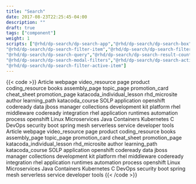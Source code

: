 ```yaml
---
title: "Search"
date: 2017-08-23T22:25:45-04:00
description: ""
draft: true
tags: ["component"]
weight: 1
scripts: ["@rhd/dp-search/dp-search-app","@rhd/dp-search/dp-search-box","@rhd/dp-search/dp-search-filter-group",
"@rhd/dp-search/dp-search-filter-item","@rhd/dp-search/dp-search-filters","@rhd/dp-search/dp-search-onebox",
"@rhd/dp-search/dp-search-query","@rhd/dp-search/dp-search-result-count","@rhd/dp-search/dp-search-result","@rhd/dp-search/dp-search-results", "@rhd/dp-search/dp-search-sort-page","@rhd/dp-search/dp-search-url",
"@rhd/dp-search/dp-search-modal-filters","@rhd/dp-search/dp-search-active-filters",
"@rhd/dp-search/dp-search-filter-active-item"]
---
```


{{< code >}}<dp-search-app url="https://dcp2.jboss.org/v2/rest/search/developer_materials">
<dp-search-box slot="query"></dp-search-box>
<dp-search-filters title="Filter By" slot="filters">
    <dp-search-filter-group name="CONTENT TYPE" name="type">
        <dp-search-filter-item group="type" key="article" value="article" name="Article">Article</dp-search-filter-item>
        <dp-search-filter-item group="type" key="webpage" value="webpage" name="webpage">webpage</dp-search-filter-item>
        <dp-search-filter-item group="type" key="video_resource" value="video_resource" name="video_resource">video_resource</dp-search-filter-item>
        <dp-search-filter-item group="type" key="page" value="page" name="page">page</dp-search-filter-item>
        <dp-search-filter-item group="type" key="product" value="product" name="product">product</dp-search-filter-item>
        <dp-search-filter-item group="type" key="coding_resource" value="coding_resource" name="coding_resource">coding_resource</dp-search-filter-item>
        <dp-search-filter-item group="type" key="books" value="books" name="books">books</dp-search-filter-item>
        <dp-search-filter-item group="type" key="assembly_page" value="assembly_page" name="assembly_page">assembly_page</dp-search-filter-item>
        <dp-search-filter-item group="type" key="topic_page" value="topic_page" name="topic_page">topic_page</dp-search-filter-item>
        <dp-search-filter-item group="type" key="promotion_card" value="promotion_card" name="promotion_card">promotion_card</dp-search-filter-item>
        <dp-search-filter-item group="type" key="cheat_sheet" value="cheat_sheet" name="cheat_sheet">cheat_sheet</dp-search-filter-item>
        <dp-search-filter-item group="type" key="promotion_page" value="promotion_page" name="promotion_page">promotion_page</dp-search-filter-item>
        <dp-search-filter-item group="type" key="katacoda_individual_lesson" value="katacoda_individual_lesson" name="katacoda_individual_lesson">katacoda_individual_lesson</dp-search-filter-item>
        <dp-search-filter-item group="type" key="rhd_microsite" value="rhd_microsite" name="rhd_microsite">rhd_microsite</dp-search-filter-item>
        <dp-search-filter-item group="type" key="author" value="author" name="author">author</dp-search-filter-item>
        <dp-search-filter-item group="type" key="learning_path" value="learning_path" name="learning_path">learning_path</dp-search-filter-item>
        <dp-search-filter-item group="type" key="katacoda_course" value="katacoda_course" name="katacoda_course">katacoda_course</dp-search-filter-item>
        <dp-search-filter-item group="type" key="landing_page_single_offer" value="landing_page_single_offer" name="SOLP">SOLP</dp-search-filter-item>
    </dp-search-filter-group>
    <dp-search-filter-group name="PRODUCT" name="product">
        <dp-search-filter-item group="rhd_taxonomy_product" facet="rhd_taxonomy_product" key="application" value="application" name="application">application</dp-search-filter-item>
        <dp-search-filter-item group="rhd_taxonomy_product" facet="rhd_taxonomy_product" key="openshift" value="openshift" name="openshift">openshift</dp-search-filter-item>
        <dp-search-filter-item group="rhd_taxonomy_product" facet="rhd_taxonomy_product" key="codeready" value="codeready" name="codeready">codeready</dp-search-filter-item>
        <dp-search-filter-item group="rhd_taxonomy_product" facet="rhd_taxonomy_product" key="data" value="data" name="data">data</dp-search-filter-item>
        <dp-search-filter-item group="rhd_taxonomy_product" facet="rhd_taxonomy_product" key="jboss" value="jboss" name="jboss">jboss</dp-search-filter-item>
        <dp-search-filter-item group="rhd_taxonomy_product" facet="rhd_taxonomy_product" key="manager" value="manager" name="manager">manager</dp-search-filter-item>
        <dp-search-filter-item group="rhd_taxonomy_product" facet="rhd_taxonomy_product" key="collections" value="collections" name="collections">collections</dp-search-filter-item>
        <dp-search-filter-item group="rhd_taxonomy_product" facet="rhd_taxonomy_product" key="development" value="development" name="development">development</dp-search-filter-item>
        <dp-search-filter-item group="rhd_taxonomy_product" facet="rhd_taxonomy_product" key="kit" value="kit" name="kit">kit</dp-search-filter-item>
        <dp-search-filter-item group="rhd_taxonomy_product" facet="rhd_taxonomy_product" key="platform" value="platform" name="platform">platform</dp-search-filter-item>
        <dp-search-filter-item group="rhd_taxonomy_product" facet="rhd_taxonomy_product" key="rhel" value="rhel" name="rhel">rhel</dp-search-filter-item>
    </dp-search-filter-group>
    <dp-search-filter-group name="PRODUCT LINE" key="product_line">
        <dp-search-filter-item group="product_line" facet="rhd_taxonomy_product_line" key="middleware" value="middleware" name="middleware">middleware</dp-search-filter-item>
        <dp-search-filter-item group="product_line" facet="rhd_taxonomy_product_line" key="codeready" value="codeready" name="codeready">codeready</dp-search-filter-item>
        <dp-search-filter-item group="product_line" facet="rhd_taxonomy_product_line" key="integration" value="integration" name="integration">integration</dp-search-filter-item>
        <dp-search-filter-item group="product_line" facet="rhd_taxonomy_product_line" key="rhel" value="rhel" name="rhel">rhel</dp-search-filter-item>
        <dp-search-filter-item group="product_line" facet="rhd_taxonomy_product_line" key="application" value="application" name="application">application</dp-search-filter-item>
        <dp-search-filter-item group="product_line" facet="rhd_taxonomy_product_line" key="runtimes" value="runtimes" name="runtimes">runtimes</dp-search-filter-item>
        <dp-search-filter-item group="product_line" facet="rhd_taxonomy_product_line" key="automation" value="automation" name="automation">automation</dp-search-filter-item>
        <dp-search-filter-item group="product_line" facet="rhd_taxonomy_product_line" key="process" value="process" name="process">process</dp-search-filter-item>
        <dp-search-filter-item group="product_line" facet="rhd_taxonomy_product_line" key="openshift" value="openshift" name="openshift">openshift</dp-search-filter-item>
    </dp-search-filter-group>
    <dp-search-filter-group name="TOPIC" key="topic">
        <dp-search-filter-item group="topic" facet="rhd_taxonomy_topic" key="linux" value="linux" name="Linux">Linux</dp-search-filter-item>
        <dp-search-filter-item group="topic" facet="rhd_taxonomy_topic" key="microservices" value="microservices" name="Microservices">Microservices</dp-search-filter-item>
        <dp-search-filter-item group="topic" facet="rhd_taxonomy_topic" key="java" value="java" name="Java">Java</dp-search-filter-item>
        <dp-search-filter-item group="topic" facet="rhd_taxonomy_topic" key="containers" value="containers" name="Containers">Containers</dp-search-filter-item>
        <dp-search-filter-item group="topic" facet="rhd_taxonomy_topic" key="kubernetes" value="kubernetes" name="Kubernetes">Kubernetes</dp-search-filter-item>
        <dp-search-filter-item group="topic" facet="rhd_taxonomy_topic" key="c" value="c" name="C">C</dp-search-filter-item>
        <dp-search-filter-item group="topic" facet="rhd_taxonomy_topic" key="devops" value="devops" name="DevOps">DevOps</dp-search-filter-item>
        <dp-search-filter-item group="topic" facet="rhd_taxonomy_topic" key="security" value="security" name="security">security</dp-search-filter-item>
        <dp-search-filter-item group="topic" facet="rhd_taxonomy_topic" key="boot" value="boot" name="boot">boot</dp-search-filter-item>
        <dp-search-filter-item group="topic" facet="rhd_taxonomy_topic" key="spring" value="spring" name="spring">spring</dp-search-filter-item>
        <dp-search-filter-item group="topic" facet="rhd_taxonomy_topic" key="mesh" value="mesh" name="mesh">mesh</dp-search-filter-item>
        <dp-search-filter-item group="topic" facet="rhd_taxonomy_topic" key="serverless" value="serverless" name="serverless">serverless</dp-search-filter-item>
        <dp-search-filter-item group="topic" facet="rhd_taxonomy_topic" key="service" value="service" name="service">service</dp-search-filter-item>
        <dp-search-filter-item group="topic" facet="rhd_taxonomy_topic" key="developer" value="developer" name="developer">developer</dp-search-filter-item>
        <dp-search-filter-item group="topic" facet="rhd_taxonomy_topic" key="tools" value="tools" name="tools">tools</dp-search-filter-item>
    </dp-search-filter-group>
</dp-search-filters>
<dp-search-active-filters title="Active Filters:">
        <dp-search-filter-active-item group="type" key="article" value="article" name="Article">Article</dp-search-filter-active-item>
        <dp-search-filter-active-item group="type" key="webpage" value="webpage" name="webpage">webpage</dp-search-filter-active-item>
        <dp-search-filter-active-item group="type" key="video_resource" value="video_resource" name="video_resource">video_resource</dp-search-filter-active-item>
        <dp-search-filter-active-item group="type" key="page" value="page" name="page">page</dp-search-filter-active-item>
        <dp-search-filter-active-item group="type" key="product" value="product" name="product">product</dp-search-filter-active-item>
        <dp-search-filter-active-item group="type" key="coding_resource" value="coding_resource" name="coding_resource">coding_resource</dp-search-filter-active-item>
        <dp-search-filter-active-item group="type" key="books" value="books" name="books">books</dp-search-filter-active-item>
        <dp-search-filter-active-item group="type" key="assembly_page" value="assembly_page" name="assembly_page">assembly_page</dp-search-filter-active-item>
        <dp-search-filter-active-item group="type" key="topic_page" value="topic_page" name="topic_page">topic_page</dp-search-filter-active-item>
        <dp-search-filter-active-item group="type" key="promotion_card" value="promotion_card" name="promotion_card">promotion_card</dp-search-filter-active-item>
        <dp-search-filter-active-item group="type" key="cheat_sheet" value="cheat_sheet" name="cheat_sheet">cheat_sheet</dp-search-filter-active-item>
        <dp-search-filter-active-item group="type" key="promotion_page" value="promotion_page" name="promotion_page">promotion_page</dp-search-filter-active-item>
        <dp-search-filter-active-item group="type" key="katacoda_individual_lesson" value="katacoda_individual_lesson" name="katacoda_individual_lesson">katacoda_individual_lesson</dp-search-filter-active-item>
        <dp-search-filter-active-item group="type" key="rhd_microsite" value="rhd_microsite" name="rhd_microsite">rhd_microsite</dp-search-filter-active-item>
        <dp-search-filter-active-item group="type" key="author" value="author" name="author">author</dp-search-filter-active-item>
        <dp-search-filter-active-item group="type" key="learning_path" value="learning_path" name="learning_path">learning_path</dp-search-filter-active-item>
        <dp-search-filter-active-item group="type" key="katacoda_course" value="katacoda_course" name="katacoda_course">katacoda_course</dp-search-filter-active-item>
        <dp-search-filter-active-item group="type" key="landing_page_single_offer" value="landing_page_single_offer" name="SOLP">SOLP</dp-search-filter-active-item>
        <dp-search-filter-active-item group="rhd_taxonomy_product" key="application" value="application" name="application">application</dp-search-filter-active-item>
        <dp-search-filter-active-item group="rhd_taxonomy_product" key="openshift" value="openshift" name="openshift">openshift</dp-search-filter-active-item>
        <dp-search-filter-active-item group="rhd_taxonomy_product" key="codeready" value="codeready" name="codeready">codeready</dp-search-filter-active-item>
        <dp-search-filter-active-item group="rhd_taxonomy_product" key="data" value="data" name="data">data</dp-search-filter-active-item>
        <dp-search-filter-active-item group="rhd_taxonomy_product" key="jboss" value="jboss" name="jboss">jboss</dp-search-filter-active-item>
        <dp-search-filter-active-item group="rhd_taxonomy_product" key="manager" value="manager" name="manager">manager</dp-search-filter-active-item>
        <dp-search-filter-active-item group="rhd_taxonomy_product" key="collections" value="collections" name="collections">collections</dp-search-filter-active-item>
        <dp-search-filter-active-item group="rhd_taxonomy_product" key="development" value="development" name="development">development</dp-search-filter-active-item>
        <dp-search-filter-active-item group="rhd_taxonomy_product" key="kit" value="kit" name="kit">kit</dp-search-filter-active-item>
        <dp-search-filter-active-item group="rhd_taxonomy_product" key="platform" value="platform" name="platform">platform</dp-search-filter-active-item>
        <dp-search-filter-active-item group="rhd_taxonomy_product" key="rhel" value="rhel" name="rhel">rhel</dp-search-filter-active-item>
        <dp-search-filter-active-item group="product_line" key="middleware" value="middleware" name="middleware">middleware</dp-search-filter-active-item>
        <dp-search-filter-active-item group="product_line" key="codeready" value="codeready" name="codeready">codeready</dp-search-filter-active-item>
        <dp-search-filter-active-item group="product_line" key="integration" value="integration" name="integration">integration</dp-search-filter-active-item>
        <dp-search-filter-active-item group="product_line" key="rhel" value="rhel" name="rhel">rhel</dp-search-filter-active-item>
        <dp-search-filter-active-item group="product_line" key="application" value="application" name="application">application</dp-search-filter-active-item>
        <dp-search-filter-active-item group="product_line" key="runtimes" value="runtimes" name="runtimes">runtimes</dp-search-filter-active-item>
        <dp-search-filter-active-item group="product_line" key="automation" value="automation" name="automation">automation</dp-search-filter-active-item>
        <dp-search-filter-active-item group="product_line" key="process" value="process" name="process">process</dp-search-filter-active-item>
        <dp-search-filter-active-item group="product_line" key="openshift" value="openshift" name="openshift">openshift</dp-search-filter-active-item>
        <dp-search-filter-active-item group="topic" key="linux" value="linux" name="Linux">Linux</dp-search-filter-active-item>
        <dp-search-filter-active-item group="topic" key="microservices" value="microservices" name="Microservices">Microservices</dp-search-filter-active-item>
        <dp-search-filter-active-item group="topic" key="java" value="java" name="Java">Java</dp-search-filter-active-item>
        <dp-search-filter-active-item group="topic" key="containers" value="containers" name="Containers">Containers</dp-search-filter-active-item>
        <dp-search-filter-active-item group="topic" key="kubernetes" value="kubernetes" name="Kubernetes">Kubernetes</dp-search-filter-active-item>
        <dp-search-filter-active-item group="topic" key="c" value="c" name="C">C</dp-search-filter-active-item>
        <dp-search-filter-active-item group="topic" key="devops" value="devops" name="DevOps">DevOps</dp-search-filter-active-item>
        <dp-search-filter-active-item group="topic" key="security" value="security" name="security">security</dp-search-filter-active-item>
        <dp-search-filter-active-item group="topic" key="boot" value="boot" name="boot">boot</dp-search-filter-active-item>
        <dp-search-filter-active-item group="topic" key="spring" value="spring" name="spring">spring</dp-search-filter-active-item>
        <dp-search-filter-active-item group="topic" key="mesh" value="mesh" name="mesh">mesh</dp-search-filter-active-item>
        <dp-search-filter-active-item group="topic" key="serverless" value="serverless" name="serverless">serverless</dp-search-filter-active-item>
        <dp-search-filter-active-item group="topic" key="service" value="service" name="service">service</dp-search-filter-active-item>
        <dp-search-filter-active-item group="topic" key="developer" value="developer" name="developer">developer</dp-search-filter-active-item>
        <dp-search-filter-active-item group="topic" key="tools" value="tools" name="tools">tools</dp-search-filter-active-item>
</dp-search-active-filters>
<dp-search-result-count></dp-search-result-count>
<dp-search-sort-page></dp-search-sort-page>
<dp-search-onebox url="../../json/onebox.json"></dp-search-onebox>
<dp-search-results></dp-search-results>
<dp-search-query url="https://api.developers.redhat.com/search/"></dp-search-query>
</dp-search-app>
<a href="#top" id="scroll-to-top"></a>
{{< /code >}}

<!--
<dp-search-app url="https://dcp2.jboss.org/v2/rest/search/developer_materials">
<dp-search-box slot="query"></dp-search-box>
<dp-search-filters title="Filter By" slot="filters">
    <dp-search-filter-group name="CONTENT TYPE" name="type">
        <dp-search-filter-item group="type" key="article" value="article" name="Article">Article</dp-search-filter-item>
        <dp-search-filter-item group="type" key="webpage" value="webpage" name="webpage">webpage</dp-search-filter-item>
        <dp-search-filter-item group="type" key="video_resource" value="video_resource" name="video_resource">video_resource</dp-search-filter-item>
        <dp-search-filter-item group="type" key="page" value="page" name="page">page</dp-search-filter-item>
        <dp-search-filter-item group="type" key="product" value="product" name="product">product</dp-search-filter-item>
        <dp-search-filter-item group="type" key="coding_resource" value="coding_resource" name="coding_resource">coding_resource</dp-search-filter-item>
        <dp-search-filter-item group="type" key="books" value="books" name="books">books</dp-search-filter-item>
        <dp-search-filter-item group="type" key="assembly_page" value="assembly_page" name="assembly_page">assembly_page</dp-search-filter-item>
        <dp-search-filter-item group="type" key="topic_page" value="topic_page" name="topic_page">topic_page</dp-search-filter-item>
        <dp-search-filter-item group="type" key="promotion_card" value="promotion_card" name="promotion_card">promotion_card</dp-search-filter-item>
        <dp-search-filter-item group="type" key="cheat_sheet" value="cheat_sheet" name="cheat_sheet">cheat_sheet</dp-search-filter-item>
        <dp-search-filter-item group="type" key="promotion_page" value="promotion_page" name="promotion_page">promotion_page</dp-search-filter-item>
        <dp-search-filter-item group="type" key="katacoda_individual_lesson" value="katacoda_individual_lesson" name="katacoda_individual_lesson">katacoda_individual_lesson</dp-search-filter-item>
        <dp-search-filter-item group="type" key="rhd_microsite" value="rhd_microsite" name="rhd_microsite">rhd_microsite</dp-search-filter-item>
        <dp-search-filter-item group="type" key="author" value="author" name="author">author</dp-search-filter-item>
        <dp-search-filter-item group="type" key="learning_path" value="learning_path" name="learning_path">learning_path</dp-search-filter-item>
        <dp-search-filter-item group="type" key="katacoda_course" value="katacoda_course" name="katacoda_course">katacoda_course</dp-search-filter-item>
        <dp-search-filter-item group="type" key="landing_page_single_offer" value="landing_page_single_offer" name="SOLP">SOLP</dp-search-filter-item>
    </dp-search-filter-group>
    <dp-search-filter-group name="PRODUCT" name="product">
        <dp-search-filter-item group="rhd_taxonomy_product" facet="rhd_taxonomy_product" key="application" value="application" name="application">application</dp-search-filter-item>
        <dp-search-filter-item group="rhd_taxonomy_product" facet="rhd_taxonomy_product" key="openshift" value="openshift" name="openshift">openshift</dp-search-filter-item>
        <dp-search-filter-item group="rhd_taxonomy_product" facet="rhd_taxonomy_product" key="codeready" value="codeready" name="codeready">codeready</dp-search-filter-item>
        <dp-search-filter-item group="rhd_taxonomy_product" facet="rhd_taxonomy_product" key="data" value="data" name="data">data</dp-search-filter-item>
        <dp-search-filter-item group="rhd_taxonomy_product" facet="rhd_taxonomy_product" key="jboss" value="jboss" name="jboss">jboss</dp-search-filter-item>
        <dp-search-filter-item group="rhd_taxonomy_product" facet="rhd_taxonomy_product" key="manager" value="manager" name="manager">manager</dp-search-filter-item>
        <dp-search-filter-item group="rhd_taxonomy_product" facet="rhd_taxonomy_product" key="collections" value="collections" name="collections">collections</dp-search-filter-item>
        <dp-search-filter-item group="rhd_taxonomy_product" facet="rhd_taxonomy_product" key="development" value="development" name="development">development</dp-search-filter-item>
        <dp-search-filter-item group="rhd_taxonomy_product" facet="rhd_taxonomy_product" key="kit" value="kit" name="kit">kit</dp-search-filter-item>
        <dp-search-filter-item group="rhd_taxonomy_product" facet="rhd_taxonomy_product" key="platform" value="platform" name="platform">platform</dp-search-filter-item>
        <dp-search-filter-item group="rhd_taxonomy_product" facet="rhd_taxonomy_product" key="rhel" value="rhel" name="rhel">rhel</dp-search-filter-item>
    </dp-search-filter-group>
    <dp-search-filter-group name="PRODUCT LINE" key="product_line">
        <dp-search-filter-item group="product_line" facet="rhd_taxonomy_product_line" key="middleware" value="middleware" name="middleware">middleware</dp-search-filter-item>
        <dp-search-filter-item group="product_line" facet="rhd_taxonomy_product_line" key="codeready" value="codeready" name="codeready">codeready</dp-search-filter-item>
        <dp-search-filter-item group="product_line" facet="rhd_taxonomy_product_line" key="integration" value="integration" name="integration">integration</dp-search-filter-item>
        <dp-search-filter-item group="product_line" facet="rhd_taxonomy_product_line" key="rhel" value="rhel" name="rhel">rhel</dp-search-filter-item>
        <dp-search-filter-item group="product_line" facet="rhd_taxonomy_product_line" key="application" value="application" name="application">application</dp-search-filter-item>
        <dp-search-filter-item group="product_line" facet="rhd_taxonomy_product_line" key="runtimes" value="runtimes" name="runtimes">runtimes</dp-search-filter-item>
        <dp-search-filter-item group="product_line" facet="rhd_taxonomy_product_line" key="automation" value="automation" name="automation">automation</dp-search-filter-item>
        <dp-search-filter-item group="product_line" facet="rhd_taxonomy_product_line" key="process" value="process" name="process">process</dp-search-filter-item>
        <dp-search-filter-item group="product_line" facet="rhd_taxonomy_product_line" key="openshift" value="openshift" name="openshift">openshift</dp-search-filter-item>
    </dp-search-filter-group>
    <dp-search-filter-group name="TOPIC" key="topic">
        <dp-search-filter-item group="topic" facet="rhd_taxonomy_topic" key="linux" value="linux" name="Linux">Linux</dp-search-filter-item>
        <dp-search-filter-item group="topic" facet="rhd_taxonomy_topic" key="microservices" value="microservices" name="Microservices">Microservices</dp-search-filter-item>
        <dp-search-filter-item group="topic" facet="rhd_taxonomy_topic" key="java" value="java" name="Java">Java</dp-search-filter-item>
        <dp-search-filter-item group="topic" facet="rhd_taxonomy_topic" key="containers" value="containers" name="Containers">Containers</dp-search-filter-item>
        <dp-search-filter-item group="topic" facet="rhd_taxonomy_topic" key="kubernetes" value="kubernetes" name="Kubernetes">Kubernetes</dp-search-filter-item>
        <dp-search-filter-item group="topic" facet="rhd_taxonomy_topic" key="c" value="c" name="C">C</dp-search-filter-item>
        <dp-search-filter-item group="topic" facet="rhd_taxonomy_topic" key="devops" value="devops" name="DevOps">DevOps</dp-search-filter-item>
        <dp-search-filter-item group="topic" facet="rhd_taxonomy_topic" key="security" value="security" name="security">security</dp-search-filter-item>
        <dp-search-filter-item group="topic" facet="rhd_taxonomy_topic" key="boot" value="boot" name="boot">boot</dp-search-filter-item>
        <dp-search-filter-item group="topic" facet="rhd_taxonomy_topic" key="spring" value="spring" name="spring">spring</dp-search-filter-item>
        <dp-search-filter-item group="topic" facet="rhd_taxonomy_topic" key="mesh" value="mesh" name="mesh">mesh</dp-search-filter-item>
        <dp-search-filter-item group="topic" facet="rhd_taxonomy_topic" key="serverless" value="serverless" name="serverless">serverless</dp-search-filter-item>
        <dp-search-filter-item group="topic" facet="rhd_taxonomy_topic" key="service" value="service" name="service">service</dp-search-filter-item>
        <dp-search-filter-item group="topic" facet="rhd_taxonomy_topic" key="developer" value="developer" name="developer">developer</dp-search-filter-item>
        <dp-search-filter-item group="topic" facet="rhd_taxonomy_topic" key="tools" value="tools" name="tools">tools</dp-search-filter-item>
    </dp-search-filter-group>
</dp-search-filters>
<dp-search-active-filters title="Active Filters:">
        <dp-search-filter-active-item group="type" key="article" value="article" name="Article">Article</dp-search-filter-active-item>
        <dp-search-filter-active-item group="type" key="webpage" value="webpage" name="webpage">webpage</dp-search-filter-active-item>
        <dp-search-filter-active-item group="type" key="video_resource" value="video_resource" name="video_resource">video_resource</dp-search-filter-active-item>
        <dp-search-filter-active-item group="type" key="page" value="page" name="page">page</dp-search-filter-active-item>
        <dp-search-filter-active-item group="type" key="product" value="product" name="product">product</dp-search-filter-active-item>
        <dp-search-filter-active-item group="type" key="coding_resource" value="coding_resource" name="coding_resource">coding_resource</dp-search-filter-active-item>
        <dp-search-filter-active-item group="type" key="books" value="books" name="books">books</dp-search-filter-active-item>
        <dp-search-filter-active-item group="type" key="assembly_page" value="assembly_page" name="assembly_page">assembly_page</dp-search-filter-active-item>
        <dp-search-filter-active-item group="type" key="topic_page" value="topic_page" name="topic_page">topic_page</dp-search-filter-active-item>
        <dp-search-filter-active-item group="type" key="promotion_card" value="promotion_card" name="promotion_card">promotion_card</dp-search-filter-active-item>
        <dp-search-filter-active-item group="type" key="cheat_sheet" value="cheat_sheet" name="cheat_sheet">cheat_sheet</dp-search-filter-active-item>
        <dp-search-filter-active-item group="type" key="promotion_page" value="promotion_page" name="promotion_page">promotion_page</dp-search-filter-active-item>
        <dp-search-filter-active-item group="type" key="katacoda_individual_lesson" value="katacoda_individual_lesson" name="katacoda_individual_lesson">katacoda_individual_lesson</dp-search-filter-active-item>
        <dp-search-filter-active-item group="type" key="rhd_microsite" value="rhd_microsite" name="rhd_microsite">rhd_microsite</dp-search-filter-active-item>
        <dp-search-filter-active-item group="type" key="author" value="author" name="author">author</dp-search-filter-active-item>
        <dp-search-filter-active-item group="type" key="learning_path" value="learning_path" name="learning_path">learning_path</dp-search-filter-active-item>
        <dp-search-filter-active-item group="type" key="katacoda_course" value="katacoda_course" name="katacoda_course">katacoda_course</dp-search-filter-active-item>
        <dp-search-filter-active-item group="type" key="landing_page_single_offer" value="landing_page_single_offer" name="SOLP">SOLP</dp-search-filter-active-item>
        <dp-search-filter-active-item group="rhd_taxonomy_product" key="application" value="application" name="application">application</dp-search-filter-active-item>
        <dp-search-filter-active-item group="rhd_taxonomy_product" key="openshift" value="openshift" name="openshift">openshift</dp-search-filter-active-item>
        <dp-search-filter-active-item group="rhd_taxonomy_product" key="codeready" value="codeready" name="codeready">codeready</dp-search-filter-active-item>
        <dp-search-filter-active-item group="rhd_taxonomy_product" key="data" value="data" name="data">data</dp-search-filter-active-item>
        <dp-search-filter-active-item group="rhd_taxonomy_product" key="jboss" value="jboss" name="jboss">jboss</dp-search-filter-active-item>
        <dp-search-filter-active-item group="rhd_taxonomy_product" key="manager" value="manager" name="manager">manager</dp-search-filter-active-item>
        <dp-search-filter-active-item group="rhd_taxonomy_product" key="collections" value="collections" name="collections">collections</dp-search-filter-active-item>
        <dp-search-filter-active-item group="rhd_taxonomy_product" key="development" value="development" name="development">development</dp-search-filter-active-item>
        <dp-search-filter-active-item group="rhd_taxonomy_product" key="kit" value="kit" name="kit">kit</dp-search-filter-active-item>
        <dp-search-filter-active-item group="rhd_taxonomy_product" key="platform" value="platform" name="platform">platform</dp-search-filter-active-item>
        <dp-search-filter-active-item group="rhd_taxonomy_product" key="rhel" value="rhel" name="rhel">rhel</dp-search-filter-active-item>
        <dp-search-filter-active-item group="product_line" key="middleware" value="middleware" name="middleware">middleware</dp-search-filter-active-item>
        <dp-search-filter-active-item group="product_line" key="codeready" value="codeready" name="codeready">codeready</dp-search-filter-active-item>
        <dp-search-filter-active-item group="product_line" key="integration" value="integration" name="integration">integration</dp-search-filter-active-item>
        <dp-search-filter-active-item group="product_line" key="rhel" value="rhel" name="rhel">rhel</dp-search-filter-active-item>
        <dp-search-filter-active-item group="product_line" key="application" value="application" name="application">application</dp-search-filter-active-item>
        <dp-search-filter-active-item group="product_line" key="runtimes" value="runtimes" name="runtimes">runtimes</dp-search-filter-active-item>
        <dp-search-filter-active-item group="product_line" key="automation" value="automation" name="automation">automation</dp-search-filter-active-item>
        <dp-search-filter-active-item group="product_line" key="process" value="process" name="process">process</dp-search-filter-active-item>
        <dp-search-filter-active-item group="product_line" key="openshift" value="openshift" name="openshift">openshift</dp-search-filter-active-item>
        <dp-search-filter-active-item group="topic" key="linux" value="linux" name="Linux">Linux</dp-search-filter-active-item>
        <dp-search-filter-active-item group="topic" key="microservices" value="microservices" name="Microservices">Microservices</dp-search-filter-active-item>
        <dp-search-filter-active-item group="topic" key="java" value="java" name="Java">Java</dp-search-filter-active-item>
        <dp-search-filter-active-item group="topic" key="containers" value="containers" name="Containers">Containers</dp-search-filter-active-item>
        <dp-search-filter-active-item group="topic" key="kubernetes" value="kubernetes" name="Kubernetes">Kubernetes</dp-search-filter-active-item>
        <dp-search-filter-active-item group="topic" key="c" value="c" name="C">C</dp-search-filter-active-item>
        <dp-search-filter-active-item group="topic" key="devops" value="devops" name="DevOps">DevOps</dp-search-filter-active-item>
        <dp-search-filter-active-item group="topic" key="security" value="security" name="security">security</dp-search-filter-active-item>
        <dp-search-filter-active-item group="topic" key="boot" value="boot" name="boot">boot</dp-search-filter-active-item>
        <dp-search-filter-active-item group="topic" key="spring" value="spring" name="spring">spring</dp-search-filter-active-item>
        <dp-search-filter-active-item group="topic" key="mesh" value="mesh" name="mesh">mesh</dp-search-filter-active-item>
        <dp-search-filter-active-item group="topic" key="serverless" value="serverless" name="serverless">serverless</dp-search-filter-active-item>
        <dp-search-filter-active-item group="topic" key="service" value="service" name="service">service</dp-search-filter-active-item>
        <dp-search-filter-active-item group="topic" key="developer" value="developer" name="developer">developer</dp-search-filter-active-item>
        <dp-search-filter-active-item group="topic" key="tools" value="tools" name="tools">tools</dp-search-filter-active-item>
</dp-search-active-filters>
<dp-search-result-count></dp-search-result-count>
<dp-search-sort-page></dp-search-sort-page>
<dp-search-onebox></dp-search-onebox>
<dp-search-results></dp-search-results>
<dp-search-query url="https://api.developers.stage.redhat.com/search/"></dp-search-query>
</dp-search-app>
<a href="#top" id="scroll-to-top"></a>
<script>
var inject = document.createElement('script')
inject.innerText = "System.import('/themes/custom/rhdp/js/@patternfly/pfelement/pfelement.umd.js');\n"+
"System.import('/themes/custom/rhdp/js/@fortawesome/fontawesome-svg-core/index.js');\n"+
"System.import('/themes/custom/rhdp/js/@fortawesome/pro-solid-svg-icons/index.js');\n"+
"System.import('/themes/custom/rhdp/js/@rhd/dp-search/dp-search-app.js');\n"+
"System.import('/themes/custom/rhdp/js/@rhd/dp-search/dp-search-box.js');\n"+
"System.import('/themes/custom/rhdp/js/@rhd/dp-search/dp-search-filter-group.js');\n"+
"System.import('/themes/custom/rhdp/js/@rhd/dp-search/dp-search-filter-item.js');\n"+
"System.import('/themes/custom/rhdp/js/@rhd/dp-search/dp-search-filters.js');\n"+
"System.import('/themes/custom/rhdp/js/@rhd/dp-search/dp-search-onebox.js');\n"+
"System.import('/themes/custom/rhdp/js/@rhd/dp-search/dp-search-query.js');\n"+
"System.import('/themes/custom/rhdp/js/@rhd/dp-search/dp-search-result-count.js');\n"+
"System.import('/themes/custom/rhdp/js/@rhd/dp-search/dp-search-result.js');\n"+
"System.import('/themes/custom/rhdp/js/@rhd/dp-search/dp-search-results.js');\n"+
"System.import('/themes/custom/rhdp/js/@rhd/dp-search/dp-search-sort-page.js');\n"+
"System.import('/themes/custom/rhdp/js/@rhd/dp-search/dp-search-url.js');\n"+
"System.import('/themes/custom/rhdp/js/@rhd/dp-search/dp-search-modal-filters.js');\n"+
"System.import('/themes/custom/rhdp/js/@rhd/dp-search/dp-search-active-filters.js');\n"+
"System.import('/themes/custom/rhdp/js/@rhd/dp-search/dp-search-filter-active-item.js');\n"+
"System.import('/themes/custom/rhdp/js/@patternfly/pfe-datetime/pfe-datetime.min.js');"
setTimeout(function() {document.body.appendChild(inject); }, 5000);
</script>
-->